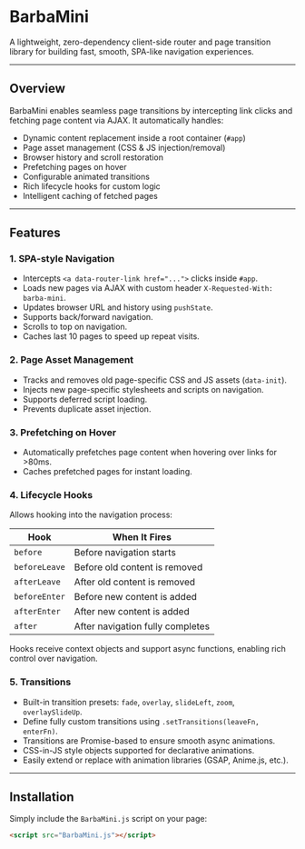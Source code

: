 # BarbaMini

A lightweight, zero-dependency client-side router and page transition library for building fast, smooth, SPA-like navigation experiences.

---

## Overview

BarbaMini enables seamless page transitions by intercepting link clicks and fetching page content via AJAX. It automatically handles:

- Dynamic content replacement inside a root container (`#app`)
- Page asset management (CSS & JS injection/removal)
- Browser history and scroll restoration
- Prefetching pages on hover
- Configurable animated transitions
- Rich lifecycle hooks for custom logic
- Intelligent caching of fetched pages

---

## Features

### 1. SPA-style Navigation

- Intercepts `<a data-router-link href="...">` clicks inside `#app`.
- Loads new pages via AJAX with custom header `X-Requested-With: barba-mini`.
- Updates browser URL and history using `pushState`.
- Supports back/forward navigation.
- Scrolls to top on navigation.
- Caches last 10 pages to speed up repeat visits.

### 2. Page Asset Management

- Tracks and removes old page-specific CSS and JS assets (`data-init`).
- Injects new page-specific stylesheets and scripts on navigation.
- Supports deferred script loading.
- Prevents duplicate asset injection.

### 3. Prefetching on Hover

- Automatically prefetches page content when hovering over links for >80ms.
- Caches prefetched pages for instant loading.

### 4. Lifecycle Hooks

Allows hooking into the navigation process:

| Hook         | When It Fires                                  |
|--------------|-----------------------------------------------|
| `before`     | Before navigation starts                       |
| `beforeLeave`| Before old content is removed                   |
| `afterLeave` | After old content is removed                    |
| `beforeEnter`| Before new content is added                     |
| `afterEnter` | After new content is added                      |
| `after`      | After navigation fully completes                |

Hooks receive context objects and support async functions, enabling rich control over navigation.

### 5. Transitions

- Built-in transition presets: `fade`, `overlay`, `slideLeft`, `zoom`, `overlaySlideUp`.
- Define fully custom transitions using `.setTransitions(leaveFn, enterFn)`.
- Transitions are Promise-based to ensure smooth async animations.
- CSS-in-JS style objects supported for declarative animations.
- Easily extend or replace with animation libraries (GSAP, Anime.js, etc.).

---

## Installation

Simply include the `BarbaMini.js` script on your page:

```html
<script src="BarbaMini.js"></script>
